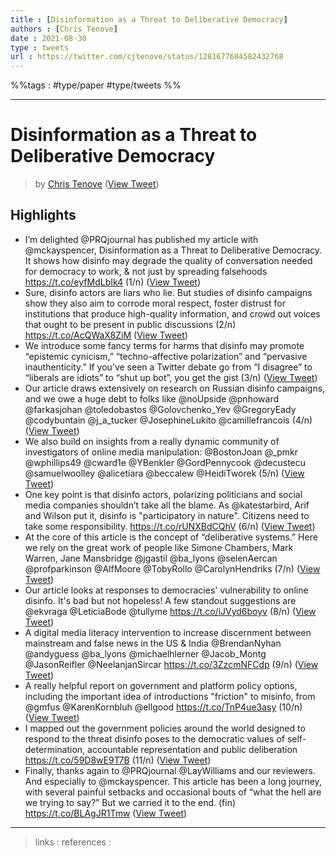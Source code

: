 ```yaml
---
title : [Disinformation as a Threat to Deliberative Democracy]
authors : [Chris Tenove]
date : 2021-08-30
type : tweets
url : https://twitter.com/cjtenove/status/1281677684582432768
---
```


%%tags : #type/paper #type/tweets %%

---
Disinformation as a Threat to Deliberative Democracy
===
> by [Chris Tenove](https://twitter.com/cjtenove)
> ([View Tweet](https://twitter.com/cjtenove/status/1281677684582432768))

## Highlights
- I’m delighted @PRQjournal has published my article with @mckayspencer, Disinformation as a Threat to Deliberative Democracy. It shows how disinfo may degrade the quality of conversation needed for democracy to work, & not just by spreading falsehoods https://t.co/eyfMdLbIk4 (1/n) ([View Tweet](https://twitter.com/cjtenove/status/1281677684582432768))
- Sure, disinfo actors are liars who lie. But studies of disinfo campaigns show they also aim to corrode moral respect, foster distrust for institutions that produce high-quality information, and crowd out voices that ought to be present in public discussions (2/n) https://t.co/AcQWaX8ZiM ([View Tweet](https://twitter.com/cjtenove/status/1281677694531284992))
- We introduce some fancy terms for harms that disinfo may promote “epistemic cynicism,” “techno-affective polarization” and “pervasive inauthenticity.” If you’ve seen a Twitter debate go from “I disagree” to “liberals are idiots” to “shut up bot”, you get the gist (3/n) ([View Tweet](https://twitter.com/cjtenove/status/1281677695965782017))
- Our article draws extensively on research on Russian disinfo campaigns, and we owe a huge debt to folks like @noUpside @pnhoward @farkasjohan @toledobastos @Golovchenko_Yev @GregoryEady @codybuntain @j_a_tucker @JosephineLukito @camillefrancois (4/n) ([View Tweet](https://twitter.com/cjtenove/status/1281677697249247232))
- We also build on insights from a really dynamic community of investigators of online media manipulation: @BostonJoan @_pmkr @wphillips49 @cward1e @YBenkler @GordPennycook @decustecu @samuelwoolley @alicetiara @beccalew @HeidiTworek (5/n) ([View Tweet](https://twitter.com/cjtenove/status/1281677698666950656))
- One key point is that disinfo actors, polarizing politicians and social media companies shouldn’t take all the blame. As @katestarbird, Arif and Wilson put it, disinfo is "participatory in nature". Citizens need to take some responsibility. https://t.co/rUNXBdCQhV (6/n) ([View Tweet](https://twitter.com/cjtenove/status/1281677700013281280))
- At the core of this article is the concept of “deliberative systems.” Here we rely on the great work of people like Simone Chambers, Mark Warren, Jane Mansbridge @jgastil @ba_lyons @selenAercan @profparkinson @AlfMoore @TobyRollo @CarolynHendriks (7/n) ([View Tweet](https://twitter.com/cjtenove/status/1281677702064291840))
- Our article looks at responses to democracies' vulnerability to online disinfo. It's bad but not hopeless! A few standout suggestions are @ekvraga @LeticiaBode @tullyme https://t.co/iJVyd6boyv (8/n) ([View Tweet](https://twitter.com/cjtenove/status/1281677703318433793))
- A digital media literacy intervention to increase discernment between mainstream and false news in the US & India @BrendanNyhan @andyguess @ba_lyons @michaelhlerner @Jacob_Montg @JasonReifler @NeelanjanSircar https://t.co/3ZzcmNFCdp (9/n) ([View Tweet](https://twitter.com/cjtenove/status/1281677704509526016))
- A really helpful report on government and platform policy options, including the important idea of introductions "friction" to misinfo, from @gmfus @KarenKornbluh @ellgood https://t.co/TnP4ue3asy (10/n) ([View Tweet](https://twitter.com/cjtenove/status/1281677705797230593))
- I mapped out the government policies around the world designed to respond to the threat disinfo poses to the democratic values of self-determination, accountable representation and public deliberation
  https://t.co/59D8wE9T7B (11/n) ([View Tweet](https://twitter.com/cjtenove/status/1281677706879369216))
- Finally, thanks again to @PRQjournal @LayWilliams and our reviewers. And especially to @mckayspencer. This article has been a long journey, with several painful setbacks and occasional bouts of “what the hell are we trying to say?” But we carried it to the end. (fin) https://t.co/BLAgJR1Tmw ([View Tweet](https://twitter.com/cjtenove/status/1281677716610146304))

---
> links : 
> references :